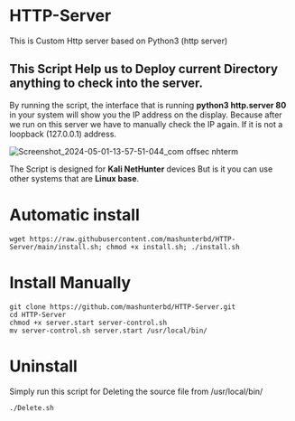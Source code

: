 # HTTP-Server
This is Custom Http server based on Python3 (http server)
## This Script Help us to Deploy current Directory anything to check into the server.

By running the script, the interface that is running <b> python3 http.server 80 </b>  in your system will show you the IP address on the display. Because after we run on this server we have to manually check the IP again. If it is not a loopback (127.0.0.1) address. 

![Screenshot_2024-05-01-13-57-51-044_com offsec nhterm](https://github.com/mashunterbd/HTTP-Server/assets/108648096/99a3e019-694d-48cd-beb8-5b43de75caaf)


The Script is designed for <b> Kali NetHunter</b> devices But is it you can use other systems that are <b> Linux base</b>. 
# Automatic install
``` 
wget https://raw.githubusercontent.com/mashunterbd/HTTP-Server/main/install.sh; chmod +x install.sh; ./install.sh 
```

# Install Manually 
```
git clone https://github.com/mashunterbd/HTTP-Server.git 
cd HTTP-Server
chmod +x server.start server-control.sh
mv server-control.sh server.start /usr/local/bin/
```
# Uninstall 
Simply run this script for Deleting the source file from /usr/local/bin/

```
./Delete.sh 
```




